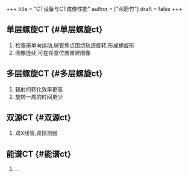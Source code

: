 +++
title = "CT设备与CT成像性能"
author = ["邓蔚竹"]
draft = false
+++

## 单层螺旋CT {#单层螺旋ct}

1.  检查床单向运动,球管焦点围绕轨迹旋转,形成螺旋形
2.  图像连续,可在任意位置重建图像


## 多层螺旋CT {#多层螺旋ct}

1.  辐射的转化效率更高
2.  旋转一周的时间更少


## 双源CT {#双源ct}

1.  双X线管,双探测器


## 能谱CT {#能谱ct}

1.  ...